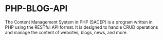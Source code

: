 # PHP-BLOG-API
The Content Management System in PHP (SACEP) is a program written in PHP using the RESTful API format. It is designed to handle CRUD operations and manage the content of websites, blogs, news, and more.
